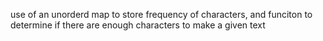 use of an unorderd map to store frequency of characters, and funciton to determine if there are enough characters to make a given text
